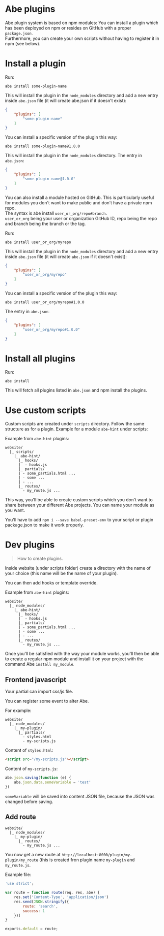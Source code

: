 # Abe plugins

Abe plugin system is based on npm modules: You can install a plugin which has been deployed on npm or resides on GitHub with a proper `package.json`.  
Furthermore, you can create your own scripts without having to register it in npm (see below).

# Install a plugin

Run:

```shell
abe install some-plugin-name
```

This will install the plugin in the `node_modules` directory and add a new entry inside `abe.json` file (it will create abe.json if it doesn't exist):

```json
{
    "plugins": [
        "some-plugin-name"
    ]
}
```

You can install a specific version of the plugin this way:

```shell
abe install some-plugin-name@1.0.0
```

This will install the plugin in the `node_modules` directory. The entry in `abe.json`:

```json
{
    "plugins": [
        "some-plugin-name@1.0.0"
    ]
}
```

You can also install a module hosted on GitHub. This is particularly useful for modules you don't want to make public and don't have a private npm repo.  
The syntax is abe install `user_or_org/repo#branch`.  
`user_or_org` being your user or organization GitHub ID, repo being the repo and branch being the branch or the tag.

Run:

```shell
abe install user_or_org/myrepo
```

This will install the plugin in the `node_modules` directory and add a new entry inside `abe.json` file (it will create `abe.json` if it doesn't exist):

```json
{
    "plugins": [
        "user_or_org/myrepo"
    ]
}
```

You can install a specific version of the plugin this way:

```shell
abe install user_or_org/myrepo#1.0.0
```

The entry in `abe.json`:

```json
{
    "plugins": [
        "user_or_org/myrepo#1.0.0"
    ]
}
```

# Install all plugins

Run:

```shell
abe install
```

This will fetch all plugins listed in `abe.json` and npm install the plugins.

# Use custom scripts

Custom scripts are created under `scripts` directory. Follow the same structure as for a plugin. 
Example for a module `abe-hint` under scripts:

Example from `abe-hint` plugins:

```
website/
  |_ scripts/
    |_ abe-hint/
      |_ hooks/
      |  - hooks.js
      |_ partials/
      | - some_partials.html ...
      | - some ...
      | - ...
      |_ routes/
        - my_route.js ...
```

This way, you'll be able to create custom scripts which you don't want to share between your different Abe projects. You can name your module as you want.

You'll have to add ```npm i --save babel-preset-env``` to your script or plugin package.json to make it work properly.

# Dev plugins

> How to create plugins.

Inside website (under scripts folder) create a directory with the name of your choice (this name will be the name of your plugin).

You can then add hooks or template override.

Example from `abe-hint` plugins:

```
website/
  |_ node_modules/
    |_ abe-hint/
      |_ hooks/
      |  - hooks.js
      |_ partials/
      | - some_partials.html ...
      | - some ...
      | - ...
      |_ routes/
        - my_route.js ...
```

Once you'll be satisfied with the way your module works, you'll then be able to create a regular npm module and install it on your project with the command Abe `install my_module`.

## Frontend javascript

Your partial can import css/js file.

You can register some event to alter Abe.

For example:

```
website/
  |_ node_modules/
    |_ my-plugin/
      |_ partials/
        - styles.html
        - my-scripts.js
```

Content of `styles.html`:

```html
<script src="/my-scripts.js"></script>
```

Content of `my-scripts.js`:

```javascript
abe.json.saving(function (e) {
    abe.json.data.someVariable = 'test'
})
```

`someVariable` will be saved into content JSON file, because the JSON was changed before saving.

## Add route

```
website/
  |_ node_modules/
    |_ my-plugin/
      |_ routes/
        - my_route.js ...
```

You now get a new route at `http://localhost:8000/plugin/my-plugin/my_route` (this is created fron plugin name `my-plugin` and `my_route.js`.

Example file:

```javascript
'use strict';

var route = function route(req, res, abe) {
    res.set('Content-Type', 'application/json')
    res.send(JSON.stringify({
        route: 'search',
        success: 1
    }))
}

exports.default = route;
```
